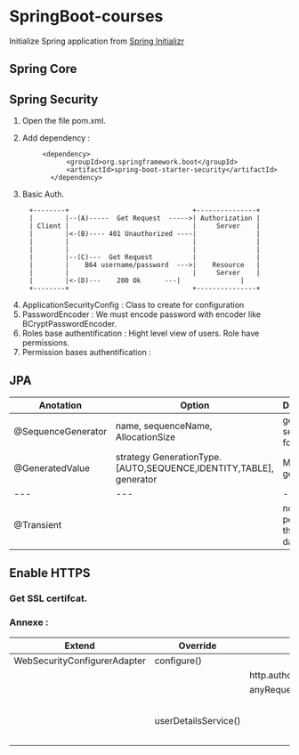 # SpringBoot-courses

Initialize Spring application from [Spring Initializr](https://start.spring.io/) 

## Spring Core


## Spring Security
1. Open the file pom.xml.
2. Add dependency :

        	<dependency>
			      <groupId>org.springframework.boot</groupId>
			      <artifactId>spring-boot-starter-security</artifactId>
		      </dependency>

3. Basic Auth.
```
     +--------+                               +---------------+
     |        |--(A)-----  Get Request  ----->| Authorization |
     | Client |                               |     Server    |
     |        |<-(B)---- 401 Unauthorized ----|               |
     |        |                               |               |
     |        |                               |               |
     |        |--(C)---  Get Request          |               |
     |	      |	   B64 username/password  --->|    Resource   |
     |        |                               |     Server    |
     |        |<-(D)---    200 Ok	   ---|               |
     +--------+                               +---------------+
```

4. ApplicationSecurityConfig : Class to create for configuration
5. PasswordEncoder : We must encode password with encoder like BCryptPasswordEncoder.
6. Roles base authentification : Hight level view of users. Role have permissions.
7. Permission bases authentification :  

## JPA

|Anotation|Option|Description|
|---|---|---|
|@SequenceGenerator|name, sequenceName, AllocationSize|generate sequence for id|
|@GeneratedValue|strategy GenerationType.[AUTO,SEQUENCE,IDENTITY,TABLE], generator|Mode for generation|
|---|---|---|
|@Transient||not to be persisted in the database|


## Enable HTTPS

### Get SSL certifcat.




### Annexe : 

| Extend  | Override | Command | Description |
| ------------- | ------------- | ------------- | ------------- |
| WebSecurityConfigurerAdapter  | configure()  |  |  |
|   | |http.authorizeRequest.antMAtchers("patern")  |  |
|   |  |anyRequest().authentificated  |   |
||userDetailsService()||How we retrieve User from DB|
